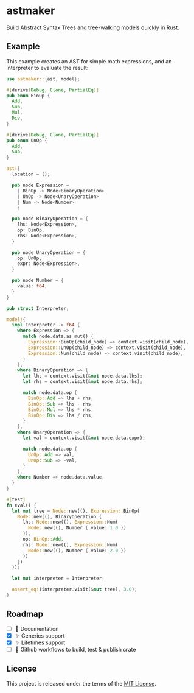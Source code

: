 # astmaker

Build Abstract Syntax Trees and tree-walking models quickly in Rust.

## Example

This example creates an AST for simple math expressions, and an interpreter to
evaluate the result:

```rust
use astmaker::{ast, model};

#[derive(Debug, Clone, PartialEq)]
pub enum BinOp {
  Add,
  Sub,
  Mul,
  Div,
}

#[derive(Debug, Clone, PartialEq)]
pub enum UnOp {
  Add,
  Sub,
}

ast!{
  location = ();

  pub node Expression =
    | BinOp -> Node<BinaryOperation>
    | UnOp -> Node<UnaryOperation>
    | Num -> Node<Number>
    ;

  pub node BinaryOperation = {
    lhs: Node<Expression>,
    op: BinOp,
    rhs: Node<Expression>,
  }

  pub node UnaryOperation = {
    op: UnOp,
    expr: Node<Expression>,
  }

  pub node Number = {
    value: f64,
  }
}

pub struct Interpreter;

model!{
  impl Interpreter -> f64 {
    where Expression => {
      match node.data.as_mut() {
        Expression::BinOp(child_node) => context.visit(child_node),
        Expression::UnOp(child_node) => context.visit(child_node),
        Expression::Num(child_node) => context.visit(child_node),
      }
    },
    where BinaryOperation => {
      let lhs = context.visit(&mut node.data.lhs);
      let rhs = context.visit(&mut node.data.rhs);

      match node.data.op {
        BinOp::Add => lhs + rhs,
        BinOp::Sub => lhs - rhs,
        BinOp::Mul => lhs * rhs,
        BinOp::Div => lhs / rhs,
      }
    },
    where UnaryOperation => {
      let val = context.visit(&mut node.data.expr);

      match node.data.op {
        UnOp::Add => val,
        UnOp::Sub => -val,
      }
    },
    where Number => node.data.value,
  }
}

#[test]
fn eval() {
  let mut tree = Node::new((), Expression::BinOp(
    Node::new((), BinaryOperation {
      lhs: Node::new((), Expression::Num(
        Node::new((), Number { value: 1.0 })
      )),
      op: BinOp::Add,
      rhs: Node::new((), Expression::Num(
        Node::new((), Number { value: 2.0 })
      ))
    })
  ));

  let mut interpreter = Interpreter;

  assert_eq!(interpreter.visit(&mut tree), 3.0);
}
```

## Roadmap

 - [ ] :memo: Documentation
 - [x] :sparkles: Generics support
 - [x] :sparkles: Lifetimes support
 - [ ] :construction_worker: Github workflows to build, test & publish crate

## License

This project is released under the terms of the [MIT License](./LICENSE.txt).
